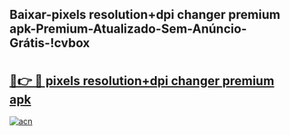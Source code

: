 
## Baixar-pixels resolution+dpi changer premium apk-Premium-Atualizado-Sem-Anúncio-Grátis-!cvbox

# <h2><a href="https://andorid.site?title=pixels_resolution+dpi_changer_premium_apk&ref=27">🔗👉 🔴 pixels resolution+dpi changer premium apk</a></h2>

[![acn](https://github.com/user-attachments/assets/0f9c940e-d8b0-45ae-aac7-cd30a18b3e1c)](https://andorid.site?title=pixels_resolution+dpi_changer_premium_apk&ref=27)

